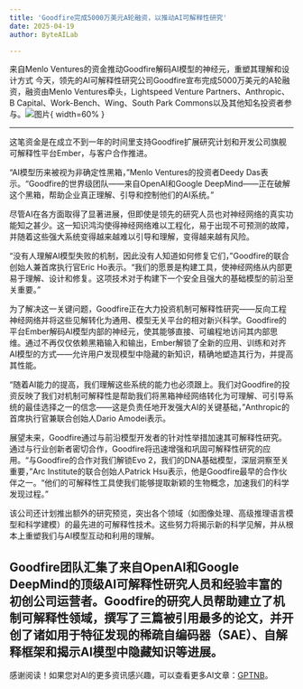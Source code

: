```yaml
---
title: 'Goodfire完成5000万美元A轮融资，以推动AI可解释性研究'
date: 2025-04-19
author: ByteAILab

---
```


来自Menlo Ventures的资金推动Goodfire解码AI模型的神经元，重塑其理解和设计方式
今天，领先的AI可解释性研究公司Goodfire宣布完成5000万美元的A轮融资，融资由Menlo Ventures牵头，Lightspeed Venture Partners、Anthropic、B Capital、Work-Bench、Wing、South Park Commons以及其他知名投资者参与。![图片](https://ai-techpark.com/wp-content/uploads/Goodfire-Raises.jpg){ width=60% }

---
这笔资金是在成立不到一年的时间里支持Goodfire扩展研究计划和开发公司旗舰可解释性平台Ember，与客户合作推进。

“AI模型历来被视为非确定性黑箱，”Menlo Ventures的投资者Deedy Das表示。“Goodfire的世界级团队——来自OpenAI和Google DeepMind——正在破解这个黑箱，帮助企业真正理解、引导和控制他们的AI系统。”

尽管AI在各方面取得了显著进展，但即使是领先的研究人员也对神经网络的真实功能知之甚少。这一知识鸿沟使得神经网络难以工程化，易于出现不可预测的故障，并随着这些强大系统变得越来越难以引导和理解，变得越来越有风险。

“没有人理解AI模型失败的机制，因此没有人知道如何修复它们，”Goodfire的联合创始人兼首席执行官Eric Ho表示。“我们的愿景是构建工具，使神经网络从内部更易于理解、设计和修复。这项技术对于构建下一个安全且强大的基础模型的前沿至关重要。”

为了解决这一关键问题，Goodfire正在大力投资机制可解释性研究——反向工程神经网络并将这些见解转化为通用、模型无关平台的相对新兴科学。Goodfire的平台Ember解码AI模型内部的神经元，使其能够直接、可编程地访问其内部思维。通过不再仅仅依赖黑箱输入和输出，Ember解锁了全新的应用、训练和对齐AI模型的方式——允许用户发现模型中隐藏的新知识，精确地塑造其行为，并提高其性能。

“随着AI能力的提高，我们理解这些系统的能力也必须跟上。我们对Goodfire的投资反映了我们对机制可解释性是帮助我们将黑箱神经网络转化为可理解、可引导系统的最佳选择之一的信念——这是负责任地开发强大AI的关键基础，”Anthropic的首席执行官兼联合创始人Dario Amodei表示。

展望未来，Goodfire通过与前沿模型开发者的针对性举措加速其可解释性研究。通过与行业创新者密切合作，Goodfire将迅速增强和巩固可解释性研究的应用。“与Goodfire的合作对我们解锁Evo 2，我们的DNA基础模型，深层洞察至关重要，”Arc Institute的联合创始人Patrick Hsu表示，他是Goodfire最早的合作伙伴之一。“他们的可解释性工具使我们能够提取新颖的生物概念，加速我们的科学发现过程。”

该公司还计划推出额外的研究预览，突出各个领域（如图像处理、高级推理语言模型和科学建模）的最先进的可解释性技术。这些努力将揭示新的科学见解，并从根本上重塑我们与AI模型互动和利用的理解。

Goodfire团队汇集了来自OpenAI和Google DeepMind的顶级AI可解释性研究人员和经验丰富的初创公司运营者。Goodfire的研究人员帮助建立了机制可解释性领域，撰写了三篇被引用最多的论文，并开创了诸如用于特征发现的稀疏自编码器（SAE）、自解释框架和揭示AI模型中隐藏知识等进展。
---
感谢阅读！如果您对AI的更多资讯感兴趣，可以查看更多AI文章：[GPTNB](https://gptnb.com)。